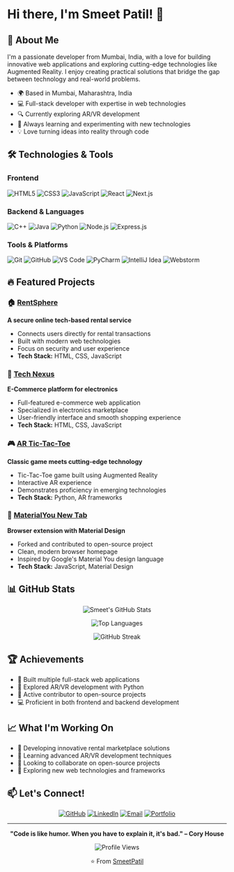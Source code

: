 # Hi there, I'm Smeet Patil! 👋

## 🚀 About Me

I'm a passionate developer from Mumbai, India, with a love for building innovative web applications and exploring cutting-edge technologies like Augmented Reality. I enjoy creating practical solutions that bridge the gap between technology and real-world problems.

- 🌍 Based in Mumbai, Maharashtra, India
- 💻 Full-stack developer with expertise in web technologies
- 🔍 Currently exploring AR/VR development
- 🌱 Always learning and experimenting with new technologies
- 💡 Love turning ideas into reality through code

## 🛠️ Technologies & Tools

### Frontend
![HTML5](https://img.shields.io/badge/-HTML5-E34F26?style=flat-square&logo=html5&logoColor=white)
![CSS3](https://img.shields.io/badge/-CSS3-1572B6?style=flat-square&logo=css&logoColor=white)
![JavaScript](https://img.shields.io/badge/-JavaScript-F7DF1E?style=flat-square&logo=javascript&logoColor=black)
![React](https://img.shields.io/badge/-React-61DAFB?style=flat-square&logo=react&logoColor=black)
![Next.js](https://img.shields.io/badge/-Next.js-FFFFFF?style=flat-square&logo=nextdotjs&logoColor=black)

### Backend & Languages
![C++](https://img.shields.io/badge/-C++-2C56BF?style=flat-square&logo=cplusplus&logoColor=white)
![Java](https://img.shields.io/badge/-Java-f89820?style=flat-square&logo=openjdk&logoColor=white)
![Python](https://img.shields.io/badge/-Python-3776AB?style=flat-square&logo=python&logoColor=white)
![Node.js](https://img.shields.io/badge/-Node.js-339933?style=flat-square&logo=nodedotjs&logoColor=white)
![Express.js](https://img.shields.io/badge/-Express.js-000000?style=flat-square&logo=express&logoColor=white)

### Tools & Platforms
![Git](https://img.shields.io/badge/-Git-F05032?style=flat-square&logo=git&logoColor=white)
![GitHub](https://img.shields.io/badge/-GitHub-181717?style=flat-square&logo=github&logoColor=white)
![VS Code](https://img.shields.io/badge/-VS_Code-007ACC?style=flat-square&logo=vscodium&logoColor=white)
![PyCharm](https://img.shields.io/badge/-PyCharm-0DBF43?style=flat-square&logo=pycharm&logoColor=white)
![IntelliJ Idea](https://img.shields.io/badge/-IntellijIdea-870DBF?style=flat-square&logo=intellijidea&logoColor=white)
![Webstorm](https://img.shields.io/badge/-Webstorm-96BF0D?style=flat-square&logo=webstorm&logoColor=white)

## 🔥 Featured Projects

### 🏠 [RentSphere](https://github.com/SmeetPatil/RentSphere)
**A secure online tech-based rental service**
- Connects users directly for rental transactions
- Built with modern web technologies
- Focus on security and user experience
- **Tech Stack:** HTML, CSS, JavaScript

### 🛒 [Tech Nexus](https://github.com/SmeetPatil/tech-nexus)
**E-Commerce platform for electronics**
- Full-featured e-commerce web application
- Specialized in electronics marketplace
- User-friendly interface and smooth shopping experience
- **Tech Stack:** HTML, CSS, JavaScript

### 🎮 [AR Tic-Tac-Toe](https://github.com/SmeetPatil/AR_TicTacToe)
**Classic game meets cutting-edge technology**
- Tic-Tac-Toe game built using Augmented Reality
- Interactive AR experience
- Demonstrates proficiency in emerging technologies
- **Tech Stack:** Python, AR frameworks

### 🌟 [MaterialYou New Tab](https://github.com/SmeetPatil/MaterialYouNewTab)
**Browser extension with Material Design**
- Forked and contributed to open-source project
- Clean, modern browser homepage
- Inspired by Google's Material You design language
- **Tech Stack:** JavaScript, Material Design

## 📊 GitHub Stats

<div align="center">
  
![Smeet's GitHub Stats](https://github-readme-stats.vercel.app/api?username=SmeetPatil&show_icons=true&theme=radical&hide_border=true&count_private=true)

![Top Languages](https://github-readme-stats.vercel.app/api/top-langs/?username=SmeetPatil&layout=compact&theme=radical&hide_border=true)

![GitHub Streak](https://github-readme-streak-stats.herokuapp.com/?user=SmeetPatil&theme=radical&hide_border=true)

</div>

## 🏆 Achievements

- 🌟 Built multiple full-stack web applications
- 🚀 Explored AR/VR development with Python
- 🤝 Active contributor to open-source projects
- 💻 Proficient in both frontend and backend development

## 📈 What I'm Working On

- 🔭 Developing innovative rental marketplace solutions
- 🌱 Learning advanced AR/VR development techniques
- 👯 Looking to collaborate on open-source projects
- 💬 Exploring new web technologies and frameworks

## 📫 Let's Connect!

<div align="center">

[![GitHub](https://img.shields.io/badge/-GitHub-181717?style=for-the-badge&logo=github&logoColor=white)](https://github.com/SmeetPatil)
[![LinkedIn](https://img.shields.io/badge/-LinkedIn-0077B5?style=for-the-badge&logo=linkedin&logoColor=white)](https://linkedin.com/in/smeet-patil)
[![Email](https://img.shields.io/badge/-Email-D14836?style=for-the-badge&logo=gmail&logoColor=white)](mailto:smeetpatil878@gmail.com)
[![Portfolio](https://img.shields.io/badge/-Portfolio-000000?style=for-the-badge&logo=react&logoColor=white)](https://your-portfolio-site.com)

</div>

---

<div align="center">
  
**"Code is like humor. When you have to explain it, it's bad." – Cory House**

![Profile Views](https://komarev.com/ghpvc/?username=SmeetPatil&color=blueviolet&style=flat-square&label=Profile+Views)

⭐️ From [SmeetPatil](https://github.com/SmeetPatil)

</div>
